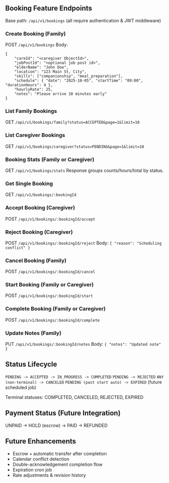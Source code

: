 ## Booking Feature Endpoints

Base path: `/api/v1/bookings` (all require authentication & JWT middleware)

### Create Booking (Family)
POST `/api/v1/bookings`
Body:
```
{
	"careId": "<caregiver ObjectId>",
	"jobPostId": "<optional job post id>",
	"elderName": "John Doe",
	"location": "123 Main St, City",
	"skills": ["companionship", "meal_preparation"],
	"schedule": { "date": "2025-10-05", "startTime": "09:00", "durationHours": 4 },
	"hourlyRate": 25,
	"notes": "Please arrive 10 minutes early"
}
```

### List Family Bookings
GET `/api/v1/bookings/family?status=ACCEPTED&page=1&limit=10`

### List Caregiver Bookings
GET `/api/v1/bookings/caregiver?status=PENDING&page=1&limit=10`

### Booking Stats (Family or Caregiver)
GET `/api/v1/bookings/stats`
Response groups counts/hours/total by status.

### Get Single Booking
GET `/api/v1/bookings/:bookingId`

### Accept Booking (Caregiver)
POST `/api/v1/bookings/:bookingId/accept`

### Reject Booking (Caregiver)
POST `/api/v1/bookings/:bookingId/reject`
Body: `{ "reason": "Scheduling conflict" }`

### Cancel Booking (Family)
POST `/api/v1/bookings/:bookingId/cancel`

### Start Booking (Family or Caregiver)
POST `/api/v1/bookings/:bookingId/start`

### Complete Booking (Family or Caregiver)
POST `/api/v1/bookings/:bookingId/complete`

### Update Notes (Family)
PUT `/api/v1/bookings/:bookingId/notes`
Body: `{ "notes": "Updated note" }`

## Status Lifecycle
`PENDING -> ACCEPTED -> IN_PROGRESS -> COMPLETED`
`PENDING -> REJECTED`
`ANY (non-terminal) -> CANCELED`
`PENDING (past start auto) -> EXPIRED` (future scheduled job)

Terminal statuses: COMPLETED, CANCELED, REJECTED, EXPIRED

## Payment Status (Future Integration)
UNPAID -> HOLD (escrow) -> PAID -> REFUNDED

## Future Enhancements
- Escrow + automatic transfer after completion
- Calendar conflict detection
- Double-acknowledgement completion flow
- Expiration cron job
- Rate adjustments & revision history

